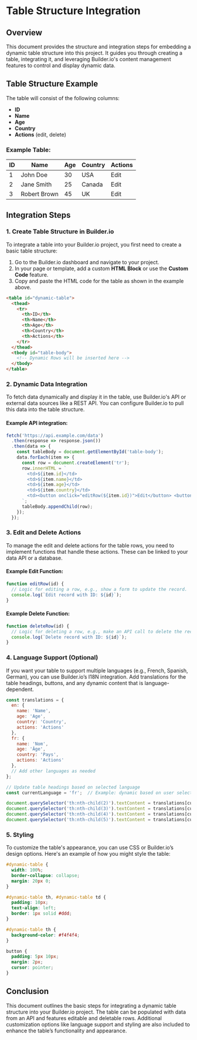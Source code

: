 # Table Structure Integration

## Overview

This document provides the structure and integration steps for embedding a dynamic table structure into this project. It guides you through creating a table, integrating it, and leveraging Builder.io's content management features to control and display dynamic data.

## Table Structure Example

The table will consist of the following columns:
- **ID**
- **Name**
- **Age**
- **Country**
- **Actions** (edit, delete)

### Example Table:

| ID  | Name      | Age | Country | Actions  |
|-----|-----------|-----|---------|----------|
| 1   | John Doe  | 30  | USA     | Edit | Delete |
| 2   | Jane Smith| 25  | Canada  | Edit | Delete |
| 3   | Robert Brown | 45  | UK  | Edit | Delete |

## Integration Steps

### 1. Create Table Structure in Builder.io

To integrate a table into your Builder.io project, you first need to create a basic table structure:

1. Go to the Builder.io dashboard and navigate to your project.
2. In your page or template, add a custom **HTML Block** or use the **Custom Code** feature.
3. Copy and paste the HTML code for the table as shown in the example above.

```html
<table id="dynamic-table">
  <thead>
    <tr>
      <th>ID</th>
      <th>Name</th>
      <th>Age</th>
      <th>Country</th>
      <th>Actions</th>
    </tr>
  </thead>
  <tbody id="table-body">
    <!-- Dynamic Rows will be inserted here -->
  </tbody>
</table>
```

### 2. Dynamic Data Integration

To fetch data dynamically and display it in the table, use Builder.io's API or external data sources like a REST API. You can configure Builder.io to pull this data into the table structure.

#### Example API integration:

```javascript
fetch('https://api.example.com/data')
  .then(response => response.json())
  .then(data => {
    const tableBody = document.getElementById('table-body');
    data.forEach(item => {
      const row = document.createElement('tr');
      row.innerHTML = `
        <td>${item.id}</td>
        <td>${item.name}</td>
        <td>${item.age}</td>
        <td>${item.country}</td>
        <td><button onclick="editRow(${item.id})">Edit</button> <button onclick="deleteRow(${item.id})">Delete</button></td>
      `;
      tableBody.appendChild(row);
    });
  });
```

### 3. Edit and Delete Actions

To manage the edit and delete actions for the table rows, you need to implement functions that handle these actions. These can be linked to your data API or a database.

#### Example Edit Function:

```javascript
function editRow(id) {
  // Logic for editing a row, e.g., show a form to update the record.
  console.log(`Edit record with ID: ${id}`);
}
```

#### Example Delete Function:

```javascript
function deleteRow(id) {
  // Logic for deleting a row, e.g., make an API call to delete the record.
  console.log(`Delete record with ID: ${id}`);
}
```

### 4. Language Support (Optional)

If you want your table to support multiple languages (e.g., French, Spanish, German), you can use Builder.io’s I18N integration. Add translations for the table headings, buttons, and any dynamic content that is language-dependent.

```javascript
const translations = {
  en: {
    name: 'Name',
    age: 'Age',
    country: 'Country',
    actions: 'Actions'
  },
  fr: {
    name: 'Nom',
    age: 'Âge',
    country: 'Pays',
    actions: 'Actions'
  },
  // Add other languages as needed
};

// Update table headings based on selected language
const currentLanguage = 'fr';  // Example: dynamic based on user selection

document.querySelector('th:nth-child(2)').textContent = translations[currentLanguage].name;
document.querySelector('th:nth-child(3)').textContent = translations[currentLanguage].age;
document.querySelector('th:nth-child(4)').textContent = translations[currentLanguage].country;
document.querySelector('th:nth-child(5)').textContent = translations[currentLanguage].actions;
```

### 5. Styling

To customize the table's appearance, you can use CSS or Builder.io’s design options. Here's an example of how you might style the table:

```css
#dynamic-table {
  width: 100%;
  border-collapse: collapse;
  margin: 20px 0;
}

#dynamic-table th, #dynamic-table td {
  padding: 10px;
  text-align: left;
  border: 1px solid #ddd;
}

#dynamic-table th {
  background-color: #f4f4f4;
}

button {
  padding: 5px 10px;
  margin: 2px;
  cursor: pointer;
}
```

## Conclusion

This document outlines the basic steps for integrating a dynamic table structure into your Builder.io project. The table can be populated with data from an API and features editable and deletable rows. Additional customization options like language support and styling are also included to enhance the table’s functionality and appearance.
